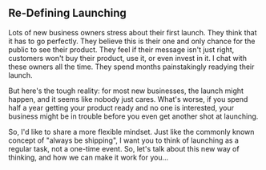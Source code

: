 ## Re-Defining Launching

Lots of new business owners stress about their first launch. They think that it has to go perfectly. They believe this is their one and only chance for the public to see their product. They feel if their message isn't just right, customers won't buy their product, use it, or even invest in it. I chat with these owners all the time. They spend months painstakingly readying their launch.

But here's the tough reality: for most new businesses, the launch might happen, and it seems like nobody just cares. What's worse, if you spend half a year getting your product ready and no one is interested, your business might be in trouble before you even get another shot at launching.

So, I'd like to share a more flexible mindset. Just like the commonly known concept of "always be shipping", I want you to think of launching as a regular task, not a one-time event. So, let's talk about this new way of thinking, and how we can make it work for you...
